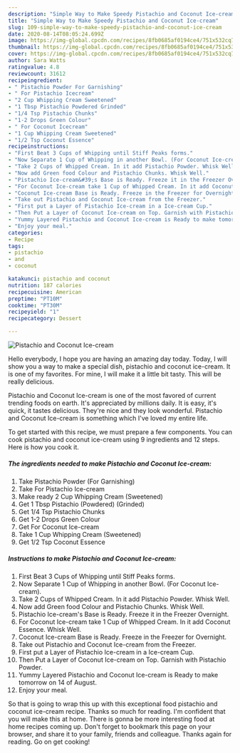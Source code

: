```yaml
---
description: "Simple Way to Make Speedy Pistachio and Coconut Ice-cream"
title: "Simple Way to Make Speedy Pistachio and Coconut Ice-cream"
slug: 109-simple-way-to-make-speedy-pistachio-and-coconut-ice-cream
date: 2020-08-14T08:05:24.699Z
image: https://img-global.cpcdn.com/recipes/8fb0685af0194ce4/751x532cq70/pistachio-and-coconut-ice-cream-recipe-main-photo.jpg
thumbnail: https://img-global.cpcdn.com/recipes/8fb0685af0194ce4/751x532cq70/pistachio-and-coconut-ice-cream-recipe-main-photo.jpg
cover: https://img-global.cpcdn.com/recipes/8fb0685af0194ce4/751x532cq70/pistachio-and-coconut-ice-cream-recipe-main-photo.jpg
author: Sara Watts
ratingvalue: 4.8
reviewcount: 31612
recipeingredient:
- " Pistachio Powder For Garnishing"
- " For Pistachio Icecream"
- "2 Cup Whipping Cream Sweetened"
- "1 Tbsp Pistachio Powdered Grinded"
- "1/4 Tsp Pistachio Chunks"
- "1-2 Drops Green Colour"
- " For Coconut Icecream"
- "1 Cup Whipping Cream Sweetened"
- "1/2 Tsp Coconut Essence"
recipeinstructions:
- "First Beat 3 Cups of Whipping until Stiff Peaks forms."
- "Now Separate 1 Cup of Whipping in another Bowl. (For Coconut Ice-cream)."
- "Take 2 Cups of Whipped Cream. In it add Pistachio Powder. Whisk Well."
- "Now add Green food Colour and Pistachio Chunks. Whisk Well."
- "Pistachio Ice-cream&#39;s Base is Ready. Freeze it in the Freezer Overnight."
- "For Coconut Ice-cream take 1 Cup of Whipped Cream. In it add Coconut Essence. Whisk Well."
- "Coconut Ice-cream Base is Ready. Freeze in the Freezer for Overnight."
- "Take out Pistachio and Coconut Ice-cream from the Freezer."
- "First put a Layer of Pistachio Ice-cream in a Ice-cream Cup."
- "Then Put a Layer of Coconut Ice-cream on Top. Garnish with Pistachio Powder."
- "Yummy Layered Pistachio and Coconut Ice-cream is Ready to make tomorrow on 14 of August."
- "Enjoy your meal."
categories:
- Recipe
tags:
- pistachio
- and
- coconut

katakunci: pistachio and coconut 
nutrition: 187 calories
recipecuisine: American
preptime: "PT10M"
cooktime: "PT30M"
recipeyield: "1"
recipecategory: Dessert

---
```



![Pistachio and Coconut Ice-cream](https://img-global.cpcdn.com/recipes/8fb0685af0194ce4/751x532cq70/pistachio-and-coconut-ice-cream-recipe-main-photo.jpg)

Hello everybody, I hope you are having an amazing day today. Today, I will show you a way to make a special dish, pistachio and coconut ice-cream. It is one of my favorites. For mine, I will make it a little bit tasty. This will be really delicious.

Pistachio and Coconut Ice-cream is one of the most favored of current trending foods on earth. It's appreciated by millions daily. It is easy, it's quick, it tastes delicious. They're nice and they look wonderful. Pistachio and Coconut Ice-cream is something which I've loved my entire life.




To get started with this recipe, we must prepare a few components. You can cook pistachio and coconut ice-cream using 9 ingredients and 12 steps. Here is how you cook it.

<!--inarticleads1-->

##### The ingredients needed to make Pistachio and Coconut Ice-cream:

1. Take  Pistachio Powder (For Garnishing)
1. Take  For Pistachio Ice-cream
1. Make ready 2 Cup Whipping Cream (Sweetened)
1. Get 1 Tbsp Pistachio (Powdered) (Grinded)
1. Get 1/4 Tsp Pistachio Chunks
1. Get 1-2 Drops Green Colour
1. Get  For Coconut Ice-cream
1. Take 1 Cup Whipping Cream (Sweetened)
1. Get 1/2 Tsp Coconut Essence




<!--inarticleads2-->

##### Instructions to make Pistachio and Coconut Ice-cream:

1. First Beat 3 Cups of Whipping until Stiff Peaks forms.
1. Now Separate 1 Cup of Whipping in another Bowl. (For Coconut Ice-cream).
1. Take 2 Cups of Whipped Cream. In it add Pistachio Powder. Whisk Well.
1. Now add Green food Colour and Pistachio Chunks. Whisk Well.
1. Pistachio Ice-cream&#39;s Base is Ready. Freeze it in the Freezer Overnight.
1. For Coconut Ice-cream take 1 Cup of Whipped Cream. In it add Coconut Essence. Whisk Well.
1. Coconut Ice-cream Base is Ready. Freeze in the Freezer for Overnight.
1. Take out Pistachio and Coconut Ice-cream from the Freezer.
1. First put a Layer of Pistachio Ice-cream in a Ice-cream Cup.
1. Then Put a Layer of Coconut Ice-cream on Top. Garnish with Pistachio Powder.
1. Yummy Layered Pistachio and Coconut Ice-cream is Ready to make tomorrow on 14 of August.
1. Enjoy your meal.




So that is going to wrap this up with this exceptional food pistachio and coconut ice-cream recipe. Thanks so much for reading. I'm confident that you will make this at home. There is gonna be more interesting food at home recipes coming up. Don't forget to bookmark this page on your browser, and share it to your family, friends and colleague. Thanks again for reading. Go on get cooking!
